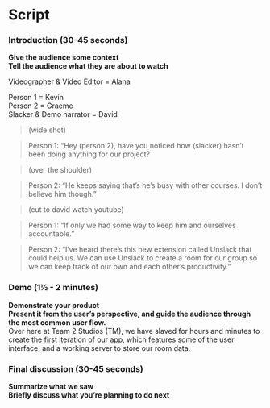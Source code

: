<h1>Script</h1>

<h3>Introduction (30-45 seconds)</h3>
<strong>Give the audience some context<br/>
Tell the audience what they are about to watch</strong></br>


Videographer & Video Editor = Alana

Person 1 = Kevin<br/>
Person 2 = Graeme<br/>
Slacker & Demo narrator = David

 > (wide shot)
 
 > Person 1: “Hey (person 2), have you noticed how (slacker) hasn’t been doing anything for our project?
 
 > (over the shoulder)
 
 > Person 2: “He keeps saying that’s he’s busy with other courses. I don’t believe him though.”
 
 > (cut to david watch youtube)
 
 > Person 1: “If only we had some way to keep him and ourselves accountable.”
 
 > Person 2: “I’ve heard there’s this new extension called Unslack that could help us. We can use Unslack to create a room for our group so we can keep track of our own and each other’s productivity.”


<h3>Demo (1½ - 2 minutes)</h3>
<strong>Demonstrate your product<br/>
Present it from the user’s perspective, and guide the audience through the most common user flow.</strong><br/>
Over here at Team 2 Studios (TM), we have slaved for hours and minutes to create the first iteration of our app, which features some of the user interface, and a working server to store our room data.


<h3>Final discussion (30-45 seconds)</h3>
<strong>Summarize what we saw<br/>
Briefly discuss what you’re planning to do next</strong><br/>
